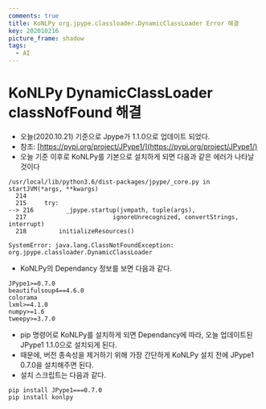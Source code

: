 ```yaml
---
comments: true
title: KoNLPy org.jpype.classloader.DynamicClassLoader Error 해결
key: 202010216
picture_frame: shadow
tags:
  - AI
---
```


# KoNLPy DynamicClassLoader classNofFound 해결
  - 오늘(2020.10.21) 기준으로 Jpype가 1.1.0으로 업데이트 되었다.
  - 참조: [https://pypi.org/project/JPype1/](https://pypi.org/project/JPype1/)
  - 오늘 기준 이후로 KoNLPy를 기본으로 설치하게 되면 다음과 같은 에러가 나타날 것이다

  
  ```
  /usr/local/lib/python3.6/dist-packages/jpype/_core.py in startJVM(*args, **kwargs)
    214 
    215     try:
--> 216         _jpype.startup(jvmpath, tuple(args),
    217                        ignoreUnrecognized, convertStrings, interrupt)
    218         initializeResources()

  SystemError: java.lang.ClassNotFoundException: org.jpype.classloader.DynamicClassLoader
  ```
  - KoNLPy의 Dependancy 정보를 보면 다음과 같다.
  ```
  JPype1>=0.7.0
  beautifulsoup4==4.6.0
  colorama
  lxml>=4.1.0
  numpy>=1.6
  tweepy>=3.7.0
  ```

  - pip 명령어로 KoNLPy를 설치하게 되면 Dependancy에 따라, 오늘 업데이트된 JPype1 1.1.0으로 설치되게 된다.
  - 때문에, 버전 종속성을 제거하기 위해 가장 간단하게 KoNLPy 설치 전에 JPype1 0.7.0을 설치해주면 된다.
  - 설치 스크립트는 다음과 같다.
  ```
  pip install JPype1===0.7.0
  pip install konlpy
  ```
